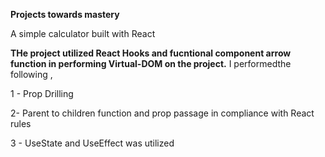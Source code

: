 **Projects towards mastery**

A simple calculator built with React 

**THe project utilized React Hooks and fucntional component arrow function in performing Virtual-DOM  on the project.**
I performedthe following , 

1 - Prop Drilling 

2- Parent to children function and prop passage in compliance with React rules 

3 - UseState and UseEffect was utilized 

